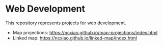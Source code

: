 # Web Development

This repository represents projects for web development.

- Map projections: https://ncxiao.github.io/map-projections/index.html
- Linked map: https://ncxiao.github.io/linked-map/index.html
